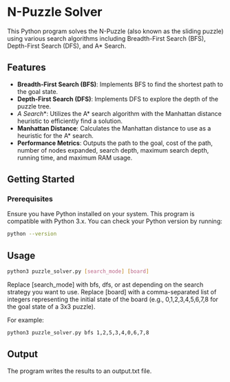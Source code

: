 # N-Puzzle Solver

This Python program solves the N-Puzzle (also known as the sliding puzzle) using various search algorithms including Breadth-First Search (BFS), Depth-First Search (DFS), and A* Search.

## Features

- **Breadth-First Search (BFS)**: Implements BFS to find the shortest path to the goal state.
- **Depth-First Search (DFS)**: Implements DFS to explore the depth of the puzzle tree.
- **A* Search**: Utilizes the A* search algorithm with the Manhattan distance heuristic to efficiently find a solution.
- **Manhattan Distance**: Calculates the Manhattan distance to use as a heuristic for the A* search.
- **Performance Metrics**: Outputs the path to the goal, cost of the path, number of nodes expanded, search depth, maximum search depth, running time, and maximum RAM usage.

## Getting Started

### Prerequisites

Ensure you have Python installed on your system. This program is compatible with Python 3.x. You can check your Python version by running:

```bash
python --version
```

## Usage
```bash
python3 puzzle_solver.py [search_mode] [board]
```
Replace [search_mode] with bfs, dfs, or ast depending on the search strategy you want to use. Replace [board] with a comma-separated list of integers representing the initial state of the board (e.g., 0,1,2,3,4,5,6,7,8 for the goal state of a 3x3 puzzle).

For example:
```bash
python3 puzzle_solver.py bfs 1,2,5,3,4,0,6,7,8
```

## Output
The program writes the results to an output.txt file.